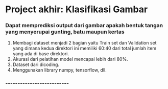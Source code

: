 # Project akhir: Klasifikasi Gambar

### Dapat memprediksi output dari gambar apakah bentuk tangan yang menyerupai gunting, batu maupun kertas

1. Membagi dataset menjadi 2 bagian yaitu Train set dan Validation set yang dimana kedua direktori ini memiliki 60:40 dari total jumlah item yang ada di base direktori.
2. Akurasi dari pelatihan model mencapai lebih dari 80%.
3. Dataset dari dicoding.
4. Menggunakan library numpy, tensorflow, dll.

### -------------------------- 
